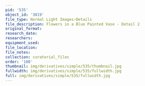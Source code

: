 ```yaml
---
pid: '535'
object_id: '3819'
file_type: Normal Light Images›Details
file_description: Flowers in a Blue Painted Vase - Detail 2
original_format:
research_date:
researchers:
equipment_used:
file_location:
file_notes:
collection: curatorial_files
order: '108'
thumbnail: img/derivatives/simple/535/thumbnail.jpg
fullwidth: img/derivatives/simple/535/fullwidth.jpg
full: img/derivatives/simple/535/fullwidth.jpg
---
```


